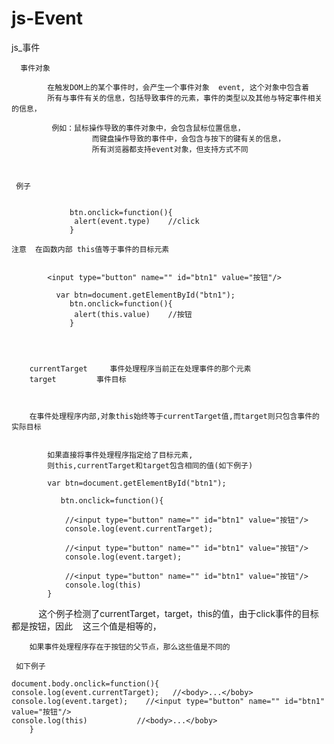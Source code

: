 # js-Event
js_事件


      事件对象
      
		    在触发DOM上的某个事件时，会产生一个事件对象  event, 这个对象中包含着
		    所有与事件有关的信息，包括导致事件的元素，事件的类型以及其他与特定事件相关的信息，
        
		     例如：鼠标操作导致的事件对象中，会包含鼠标位置信息，
		              而键盘操作导致的事件中，会包含与按下的键有关的信息，
		              所有浏览器都支持event对象，但支持方式不同

 

     例子
      
                
                 btn.onclick=function(){
                  alert(event.type)    //click
                 }

    注意  在函数内部 this值等于事件的目标元素


            <input type="button" name="" id="btn1" value="按钮"/>

              var btn=document.getElementById("btn1");
                 btn.onclick=function(){
                  alert(this.value)    //按钮
                 }




		currentTarget     事件处理程序当前正在处理事件的那个元素
		target         事件目标



		在事件处理程序内部,对象this始终等于currentTarget值,而target则只包含事件的实际目标
			
			
			如果直接将事件处理程序指定给了目标元素,
			则this,currentTarget和target包含相同的值(如下例子)
			
			var btn=document.getElementById("btn1");

			   btn.onclick=function(){
			   
			    //<input type="button" name="" id="btn1" value="按钮"/>
				console.log(event.currentTarget);  
				
			    //<input type="button" name="" id="btn1" value="按钮"/>
				console.log(event.target);  
				
			    //<input type="button" name="" id="btn1" value="按钮"/>
				console.log(this)        
			} 

            这个例子检测了currentTarget，target，this的值，由于click事件的目标都是按钮，因此
	    这三个值是相等的，
	    
	    如果事件处理程序存在于按钮的父节点，那么这些值是不同的
	    
	 如下例子

	document.body.onclick=function(){
	console.log(event.currentTarget);   //<body>...</boby>
	console.log(event.target);    //<input type="button" name="" id="btn1" value="按钮"/>
	console.log(this)           //<body>...</boby>
        }

